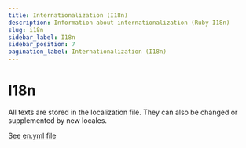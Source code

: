 ```yaml
---
title: Internationalization (I18n)
description: Information about internationalization (Ruby I18n)
slug: i18n
sidebar_label: I18n
sidebar_position: 7
pagination_label: Internationalization (I18n)
---
```


# I18n

All texts are stored in the localization file. They can also be changed or supplemented by new locales.

[See en.yml file](https://github.com/afuno/servactory/tree/main/config/locales/en.yml)
